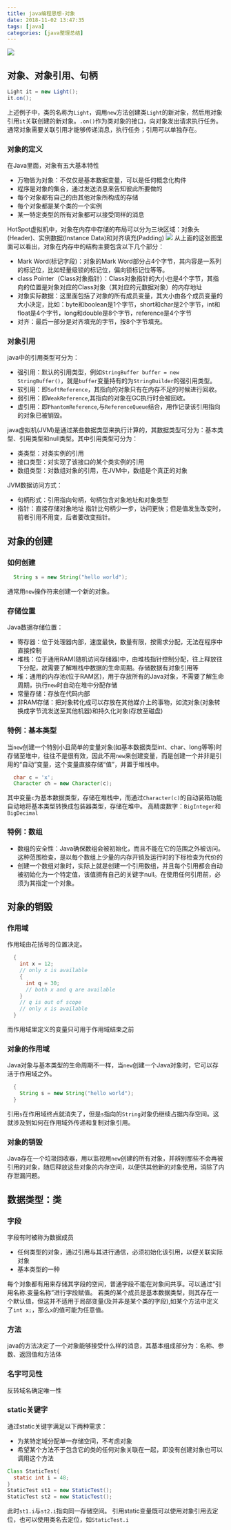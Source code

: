 ```yaml
---
title: java编程思想-对象
date: 2018-11-02 13:47:35
tags: [java]
categories: [java整理总结]
---
```

![](java编程思想-对象/Java-对象.png)
## 对象、对象引用、句柄
```java
Light it = new Light();
it.on();
```
上述例子中，类的名称为`Light`，调用`new`方法创建类`Light`的新对象，然后用对象引用`it`关联创建的新对象。`.on()`作为类对象的接口，向对象发出请求执行任务。
通常对象需要关联引用才能够传递消息，执行任务；引用可以单独存在。
### 对象的定义
在Java里面，对象有五大基本特性
- 万物皆为对象：不仅仅是基本数据变量，可以是任何概念化构件
- 程序是对象的集合，通过发送消息来告知彼此所要做的                             
- 每个对象都有自己的由其他对象所构成的存储
- 每个对象都是某个类的一个实例
- 某一特定类型的所有对象都可以接受同样的消息

HotSpot虚拟机中，对象在内存中存储的布局可以分为三块区域：对象头(Header)、实例数据(Instance Data)和对齐填充(Padding)
![](java编程思想-对象/pic1.png)
从上面的这张图里面可以看出，对象在内存中的结构主要包含以下几个部分：
- Mark Word(标记字段)：对象的Mark Word部分占4个字节，其内容是一系列的标记位，比如轻量级锁的标记位，偏向锁标记位等等。
- class Pointer（Class对象指针）：Class对象指针的大小也是4个字节，其指向的位置是对象对应的Class对象（其对应的元数据对象）的内存地址
- 对象实际数据：这里面包括了对象的所有成员变量，其大小由各个成员变量的大小决定，比如：byte和boolean是1个字节，short和char是2个字节，int和float是4个字节，long和double是8个字节，reference是4个字节
- 对齐：最后一部分是对齐填充的字节，按8个字节填充。
### 对象引用
java中的引用类型可分为：
- 强引用：默认的引用类型，例如`StringBuffer buffer = new StringBuffer()`，就是`buffer`变量持有的为`StringBuilder`的强引用类型。
- 软引用：即`SoftReference`，其指向的对象只有在内存不足的时候进行回收。
- 弱引用：即`WeakReference`,其指向的对象在GC执行时会被回收。
- 虚引用：即`PhantomReference`,与`ReferenceQueue`结合，用作记录该引用指向的对象已被销毁。

java虚拟机(JVM)是通过某些数据类型来执行计算的，其数据类型可分为：基本类型、引用类型和null类型。其中引用类型可分为：
- 类类型：对类实例的引用
- 接口类型：对实现了该接口的某个类实例的引用
- 数组类型：对数组对象的引用，在JVM中，数组是个真正的对象

JVM数据访问方式：
- 句柄形式：引用指向句柄，句柄包含对象地址和对象类型
- 指针：直接存储对象地址
指针比句柄少一步，访问更快；但是值发生改变时，前者引用不用变，后者要改变指针。

## 对象的创建
### 如何创建
```java
  String s = new String("hello world");
```
通常用`new`操作符来创建一个新的对象。

### 存储位置
Java数据存储位置：
- 寄存器：位于处理器内部，速度最快，数量有限，按需求分配，无法在程序中直接控制
- 堆栈：位于通用RAM(随机访问存储器)中，由堆栈指针控制分配，往上释放往下分配，故需要了解堆栈中数据的生命周期。存储数据有对象引用等
- 堆：通用的内存池(位于RAM区)，用于存放所有的Java对象，不需要了解生命周期，执行`new`时自动在堆中分配存储
- 常量存储：存放在代码内部
- 非RAM存储：把对象转化成可以存放在其他媒介上的事物，如流对象(对象转换成字节流发送至其他机器)和持久化对象(存放至磁盘)

### 特例：基本类型
当`new`创建一个特别小且简单的变量对象(如基本数据类型int、char、long等等)时存储至堆中，往往不是很有效，因此不用`new`来创建变量，而是创建一个并非是引用的“自动”变量，这个变量直接存储“值”，并置于堆栈中。
```java
  char c = 'x';
  Character ch = new Character(c);
```
其中变量`c`为基本数据类型，存储在堆栈中，而通过`Character(c)`的自动装箱功能自动地将基本类型转换成包装器类型，存储在堆中。
高精度数字：`BigInteger`和`BigDecimal`

### 特例：数组
- 数组的安全性：Java确保数组会被初始化，而且不能在它的范围之外被访问。这种范围检查，是以每个数组上少量的内存开销及运行时的下标检查为代价的
- 创建一个数组对象时，实际上就是创建一个引用数组，并且每个引用都会自动被初始化为一个特定值，该值拥有自己的关键字null。在使用任何引用前，必须为其指定一个对象。

## 对象的销毁
### 作用域
作用域由花括号的位置决定。
```java
  {
    int x = 12;
    // only x is available
    {
      int q = 30;
      // both x and q are available
    }
    // q is out of scope
    // only x is available
  }
```
而作用域里定义的变量只可用于作用域结束之前

### 对象的作用域
Java对象与基本类型的生命周期不一样，当`new`创建一个Java对象时，它可以存活于作用域之外。
```java
  {
    String s = new String("hello world");
  }
```
引用`s`在作用域终点就消失了，但是`s`指向的`String`对象仍继续占据内存空间。这就涉及到如何在作用域外传递和复制对象引用。

### 对象的销毁
Java存在一个垃圾回收器，用以监视用`new`创建的所有对象，并辨别那些不会再被引用的对象，随后释放这些对象的内存空间，以便供其他新的对象使用，消除了内存泄漏问题。

## 数据类型：类
### 字段
字段有时被称为数据成员
- 任何类型的对象，通过引用与其进行通信，必须初始化该引用，以便关联实际对象
- 基本类型的一种

每个对象都有用来存储其字段的空间，普通字段不能在对象间共享。可以通过“引用名称.变量名称”进行字段赋值。
若类的某个成员是基本数据类型，则其存在一个默认值，但这并不适用于局部变量(及并非是某个类的字段),如某个方法中定义了`int x;`，那么`x`的值可能为任意值。
### 方法
java的方法决定了一个对象能够接受什么样的消息，其基本组成部分为：名称、参数、返回值和方法体

### 名字可见性
反转域名确定唯一性
### static关键字
通过static关键字满足以下两种需求：
- 为某特定域分配单一存储空间，不考虑对象
- 希望某个方法不于包含它的类的任何对象关联在一起，即没有创建对象也可以调用这个方法

```java
Class StaticTest{
  static int i = 48;
}
StaticTest st1 = new StaticTest();
StaticTest st2 = new StaticTest();
```
此时`st1.i`与`st2.i`指向同一存储空间。
引用static变量既可以使用对象引用去定位，也可以使用类名去定位，如`StaticTest.i`

